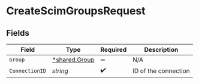 # CreateScimGroupsRequest


## Fields

| Field                                                | Type                                                 | Required                                             | Description                                          |
| ---------------------------------------------------- | ---------------------------------------------------- | ---------------------------------------------------- | ---------------------------------------------------- |
| `Group`                                              | [*shared.Group](../../../pkg/models/shared/group.md) | :heavy_minus_sign:                                   | N/A                                                  |
| `ConnectionID`                                       | *string*                                             | :heavy_check_mark:                                   | ID of the connection                                 |